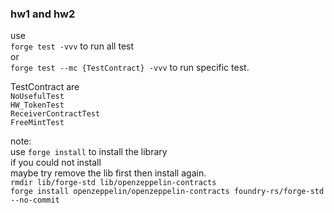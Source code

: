 ### hw1 and hw2

use   
`forge test -vvv` to run all test  
or  
`forge test --mc {TestContract} -vvv` to run specific test.  

TestContract are  
`NoUsefulTest`  
`HW_TokenTest`  
`ReceiverContractTest`  
`FreeMintTest`  

note:  
use `forge install` to install the library  
if you could not install  
maybe try remove the lib first then install again.  
`rmdir lib/forge-std lib/openzeppelin-contracts`  
`forge install openzeppelin/openzeppelin-contracts foundry-rs/forge-std --no-commit`  

